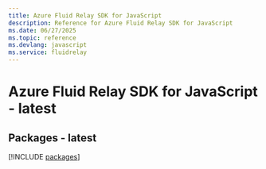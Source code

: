 ```yaml
---
title: Azure Fluid Relay SDK for JavaScript
description: Reference for Azure Fluid Relay SDK for JavaScript
ms.date: 06/27/2025
ms.topic: reference
ms.devlang: javascript
ms.service: fluidrelay
---
```

# Azure Fluid Relay SDK for JavaScript - latest
## Packages - latest
[!INCLUDE [packages](fluid-relay-index.md)]